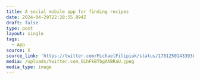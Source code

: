 ```yaml
---
title: A social mobile app for finding recipes
date: 2024-04-29T22:28:55.894Z
draft: false
type: post
layout: single
tags:
  - App
source: X
source_link: 'https://twitter.com/MichaelFilipiuk/status/1781250143393862082'
media: /uploads/twitter.com_GLhFkBTbgAABRaU.jpeg
media_type: image
---
```


